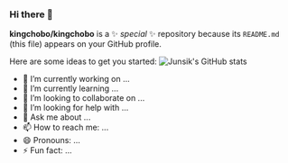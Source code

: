 ### Hi there 👋


**kingchobo/kingchobo** is a ✨ _special_ ✨ repository because its `README.md` (this file) appears on your GitHub profile.

Here are some ideas to get you started:
![Junsik's GitHub stats](https://github-readme-stats.vercel.app/api?username=kingchobo&show_icons=true&theme=radical)
- 🔭 I’m currently working on ...
- 🌱 I’m currently learning ...
- 👯 I’m looking to collaborate on ...
- 🤔 I’m looking for help with ...
- 💬 Ask me about ...
- 📫 How to reach me: ...
- 😄 Pronouns: ...
- ⚡ Fun fact: ...

